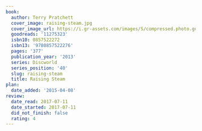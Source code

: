 ```yaml
---
book:
  author: Terry Pratchett
  cover_image: raising-steam.jpg
  cover_image_url: https://i.gr-assets.com/images/S/compressed.photo.goodreads.com/books/1582860489l/11275323._SX98_.jpg
  goodreads: '11275323'
  isbn10: 0857522272
  isbn13: '9780857522276'
  pages: '377'
  publication_year: '2013'
  series: Discworld
  series_position: '40'
  slug: raising-steam
  title: Raising Steam
plan:
  date_added: '2015-04-08'
review:
  date_read: 2017-07-11
  date_started: 2017-07-11
  did_not_finish: false
  rating: 4
---
```

